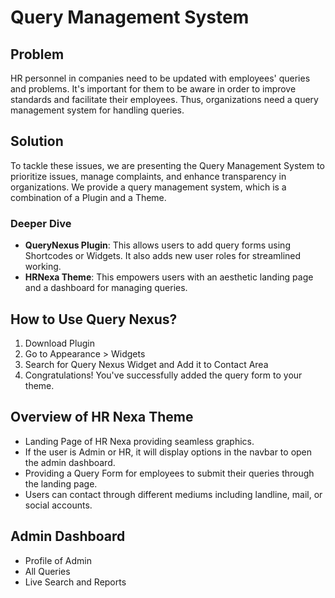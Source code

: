 # Query Management System

## Problem
HR personnel in companies need to be updated with employees' queries and problems. It's important for them to be aware in order to improve standards and facilitate their employees. Thus, organizations need a query management system for handling queries.

## Solution
To tackle these issues, we are presenting the Query Management System to prioritize issues, manage complaints, and enhance transparency in organizations. We provide a query management system, which is a combination of a Plugin and a Theme.

### Deeper Dive
- **QueryNexus Plugin**: This allows users to add query forms using Shortcodes or Widgets. It also adds new user roles for streamlined working.
- **HRNexa Theme**: This empowers users with an aesthetic landing page and a dashboard for managing queries.

## How to Use Query Nexus?
1. Download Plugin
2. Go to Appearance > Widgets
3. Search for Query Nexus Widget and Add it to Contact Area
4. Congratulations! You've successfully added the query form to your theme.

## Overview of HR Nexa Theme
- Landing Page of HR Nexa providing seamless graphics.
- If the user is Admin or HR, it will display options in the navbar to open the admin dashboard.
- Providing a Query Form for employees to submit their queries through the landing page.
- Users can contact through different mediums including landline, mail, or social accounts.

## Admin Dashboard
- Profile of Admin
- All Queries
- Live Search and Reports

